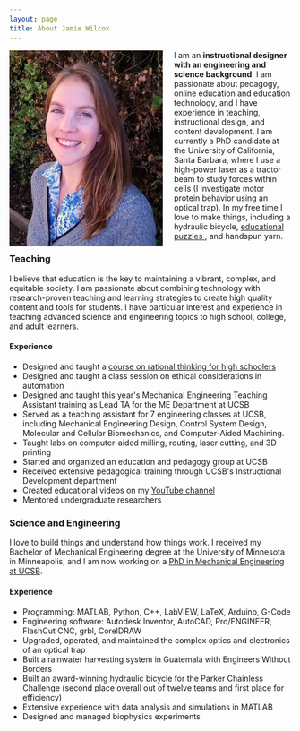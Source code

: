 ```yaml
---
layout: page
title: About Jamie Wilcox
---
```


<div class="projectblock">
<img src="/images/NicePhoto2.png" height="350" align="left" style="margin-right: 20px"/>

I am an <b>instructional designer with an engineering and science background</b>. I am passionate about pedagogy, online education and education technology, and I have experience in teaching, instructional design, and content development. I am currently a PhD candidate at the University of California, Santa Barbara, where I use a high-power laser as a tractor beam to study forces within cells (I investigate motor protein behavior using an optical trap). In my free time I love to make things, including a hydraulic bicycle, 
<a href="/2017/06/25/mysterytubes"> educational puzzles </a>, and handspun yarn.
</div>


### Teaching

I believe that education is the key to maintaining a vibrant, complex, and equitable society. I am passionate about combining technology with research-proven teaching and learning strategies to create high quality content and tools for students. I have particular interest and experience in teaching advanced science and engineering topics to high school, college, and adult learners.


#### Experience

- Designed and taught a [course on rational thinking for high schoolers](/2017/06/10/brainhacks)
- Designed and taught a class session on ethical considerations in automation
- Designed and taught this year's Mechanical Engineering Teaching Assistant training as Lead TA for the ME Department at UCSB
- Served as a teaching assistant for 7 engineering classes at UCSB, including Mechanical Engineering Design, Control System Design, Molecular and Cellular Biomechanics, and Computer-Aided Machining.
- Taught labs on computer-aided milling, routing, laser cutting, and 3D printing
- Started and organized an education and pedagogy group at UCSB
- Received extensive pedagogical training through UCSB's Instructional Development department
- Created educational videos on my [YouTube channel](https://www.youtube.com/watch?v=4WW0LlDr8mc&t=1s)
- Mentored undergraduate researchers 


### Science and Engineering

I love to build things and understand how things work. I received my Bachelor of Mechanical Engineering degree at the University of Minnesota in Minneapolis, and I am now working on a [PhD in Mechanical Engineering at UCSB](https://me.ucsb.edu/valentinelab/labmembers.htm).
	
#### Experience

- Programming: MATLAB, Python, C++, LabVIEW, LaTeX, Arduino, G-Code
- Engineering software: Autodesk Inventor, AutoCAD, Pro/ENGINEER, FlashCut CNC, grbl, CorelDRAW
- Upgraded, operated, and maintained the complex optics and electronics of an optical trap
- Built a rainwater harvesting system in Guatemala with Engineers Without Borders
- Built an award-winning hydraulic bicycle for the Parker Chainless Challenge (second place overall out of twelve teams and first place for efficiency)
- Extensive experience with data analysis and simulations in MATLAB
- Designed and managed biophysics experiments

